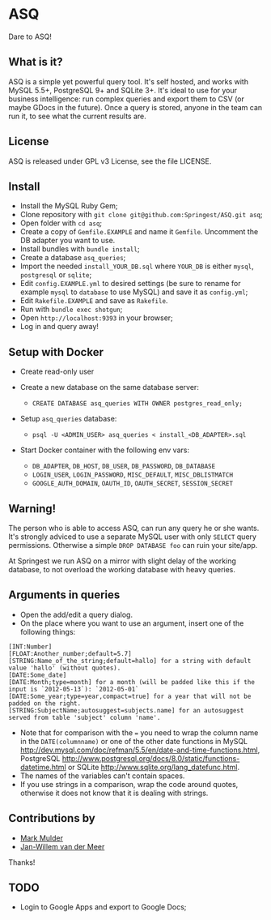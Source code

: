 ASQ
===

Dare to ASQ!

What is it?
-----------

ASQ is a simple yet powerful query tool. It's self hosted, and works with MySQL 5.5+, PostgreSQL 9+ and SQLite 3+. It's ideal to use for your business intelligence: run complex queries and export them to CSV (or maybe GDocs in the future). Once a query is stored, anyone in the team can run it, to see what the current results are.

License
-------

ASQ is released under GPL v3 License, see the file LICENSE.

Install
-------

* Install the MySQL Ruby Gem;
* Clone repository with `git clone git@github.com:Springest/ASQ.git asq`;
* Open folder with `cd asq`;
* Create a copy of `Gemfile.EXAMPLE` and name it `Gemfile`. Uncomment the DB adapter you want to use.
* Install bundles with `bundle install`;
* Create a database `asq_queries`;
* Import the needed `install_YOUR_DB.sql` where `YOUR_DB` is either `mysql`, `postgresql` or `sqlite`;
* Edit `config.EXAMPLE.yml` to desired settings (be sure to rename for example `mysql` to `database` to use MySQL) and save it as `config.yml`;
* Edit `Rakefile.EXAMPLE` and save as `Rakefile`.
* Run with `bundle exec shotgun`;
* Open `http://localhost:9393` in your browser;
* Log in and query away!

Setup with Docker
-----------------

* Create read-only user

* Create a new database on the same database server:

  - `CREATE DATABASE asq_queries WITH OWNER postgres_read_only;`

* Setup `asq_queries` database:

  - `psql -U <ADMIN_USER> asq_queries < install_<DB_ADAPTER>.sql`

* Start Docker container with the following env vars:

  - `DB_ADAPTER`, `DB_HOST`, `DB_USER`, `DB_PASSWORD`, `DB_DATABASE`
  - `LOGIN_USER`, `LOGIN_PASSWORD`, `MISC_DEFAULT`, `MISC_DBLISTMATCH`
  - `GOOGLE_AUTH_DOMAIN`, `OAUTH_ID`, `OAUTH_SECRET`, `SESSION_SECRET`

Warning!
--------

The person who is able to access ASQ, can run any query he or she wants. It's strongly adviced to use a separate MySQL user with only `SELECT` query permissions. Otherwise a simple `DROP DATABASE foo` can ruin your site/app.

At Springest we run ASQ on a mirror with slight delay of the working database, to not overload the working database with heavy queries.

Arguments in queries
--------------------
* Open the add/edit a query dialog.
* On the place where you want to use an argument, insert one of the following things:

```
[INT:Number]
[FLOAT:Another_number;default=5.7]
[STRING:Name_of_the_string;default=hallo] for a string with default value 'hallo' (without quotes).
[DATE:Some_date]
[DATE:Month;type=month] for a month (will be padded like this if the input is `2012-05-13`): `2012-05-01`
[DATE:Some_year;type=year,compact=true] for a year that will not be padded on the right.
[STRING:SubjectName;autosuggest=subjects.name] for an autosuggest served from table 'subject' column 'name'.
```

* Note that for comparison with the `=` you need to wrap the column name in the `DATE(columnname)` or one of the other date functions in MySQL <http://dev.mysql.com/doc/refman/5.5/en/date-and-time-functions.html>, PostgreSQL <http://www.postgresql.org/docs/8.0/static/functions-datetime.html> or SQLite <http://www.sqlite.org/lang_datefunc.html>.
* The names of the variables can't contain spaces.
* If you use strings in a comparison, wrap the code around quotes, otherwise it does not know that it is dealing with strings.

Contributions by
----------------
* [Mark Mulder](https://github.com/bittersweet)
* [Jan-Willem van der Meer](https://github.com/jewilmeer)

Thanks!

TODO
----
* Login to Google Apps and export to Google Docs;

